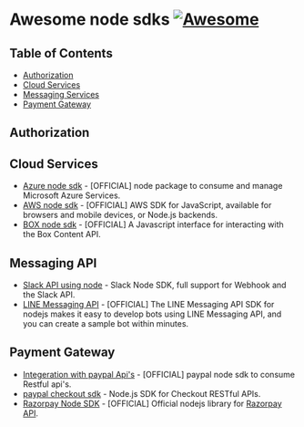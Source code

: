 # Awesome node sdks [![Awesome](https://cdn.rawgit.com/sindresorhus/awesome/d7305f38d29fed78fa85652e3a63e154dd8e8829/media/badge.svg)](https://github.com/sindresorhus/awesome)

## Table of Contents

- [Authorization](#authorization)
- [Cloud Services](#cloud-services)
- [Messaging Services](#messaging-api)
- [Payment Gateway](#payment-gateway)

## Authorization


## Cloud Services
* [Azure node sdk](https://azure.github.io/azure-sdk-for-node/) - [OFFICIAL] node package to consume and manage Microsoft Azure Services.
* [AWS node sdk](https://github.com/aws/aws-sdk-js) - [OFFICIAL] AWS SDK for JavaScript, available for browsers and mobile devices, or Node.js backends.
* [BOX node sdk](https://github.com/box/box-node-sdk#readme) - [OFFICIAL] A Javascript interface for interacting with the Box Content API.

## Messaging API
* [Slack API using node](https://github.com/clonn/slack-node-sdk) - Slack Node SDK, full support for Webhook and the Slack API.
* [LINE Messaging API](https://github.com/line/line-bot-sdk-nodejs) - [OFFICIAL] The LINE Messaging API SDK for nodejs makes it easy to develop bots using LINE Messaging API, and you can create a sample bot within minutes.

## Payment Gateway

* [Integeration with paypal Api's](https://github.com/paypal/PayPal-node-SDK) - [OFFICIAL] paypal node sdk to consume Restful api's.
* [paypal checkout sdk](https://github.com/paypal/Checkout-NodeJS-SDK) - Node.js SDK for Checkout RESTful APIs.
* [Razorpay Node SDK](https://github.com/razorpay/razorpay-node#readme) - [OFFICIAL] Official nodejs library for [Razorpay API](https://docs.razorpay.com/docs/android).